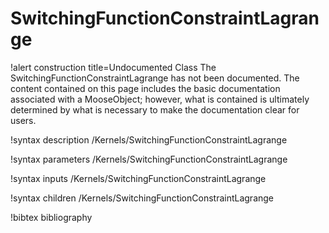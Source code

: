 <!-- MOOSE Documentation Stub: Remove this when content is added. -->

# SwitchingFunctionConstraintLagrange

!alert construction title=Undocumented Class
The SwitchingFunctionConstraintLagrange has not been documented. The content contained on this page
includes the basic documentation associated with a MooseObject; however, what is contained is
ultimately determined by what is necessary to make the documentation clear for users.

!syntax description /Kernels/SwitchingFunctionConstraintLagrange

!syntax parameters /Kernels/SwitchingFunctionConstraintLagrange

!syntax inputs /Kernels/SwitchingFunctionConstraintLagrange

!syntax children /Kernels/SwitchingFunctionConstraintLagrange

!bibtex bibliography
